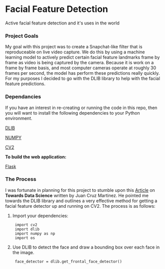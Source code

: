 # Facial Feature Detection
Active facial feature detection and it's uses in the world

### Project Goals
My goal with this project was to create a Snapchat-like filter that is reproduceable on live video capture. We do this by using a machine learning model to actively predict certain facial feature landmarks frame by frame as video is being captured by the camera. Because it is work on a frame by frame basis, and most computer cameras operate at roughly 30 frames per second, the model has perform these predictions really quickly. For my purposes I decided to go with the DLIB library to help with the facial feature predictions. 

### Dependancies
If you have an interest in re-creating or running the code in this repo, then you will want to install the following dependencies to your Python environment.

[DLIB](http://dlib.net/)

[NUMPY](https://numpy.org/doc/)

[CV2](https://docs.opencv.org/master/d6/d00/tutorial_py_root.html)

**To build the web application:**

[Flask](https://flask.palletsprojects.com/en/2.0.x/)

### The Process
I was fortunate in planning for this project to stumble upon this [Article](https://towardsdatascience.com/detecting-face-features-with-python-30385aee4a8e) on **Towards Data Science** written by Juan Cruz Martinez. He pointed me towards the DLIB library and outlines a very effective method for getting a facial feature detector up and running on CV2. The process is as follows:

1. Import your dependencies:
   
        import cv2
        import dlib
        import numpy as np
        import os

2. Use DLIB to detect the face and draw a bounding box over each face in the image.
   
        face_detector = dlib.get_frontal_face_detector()
    
    